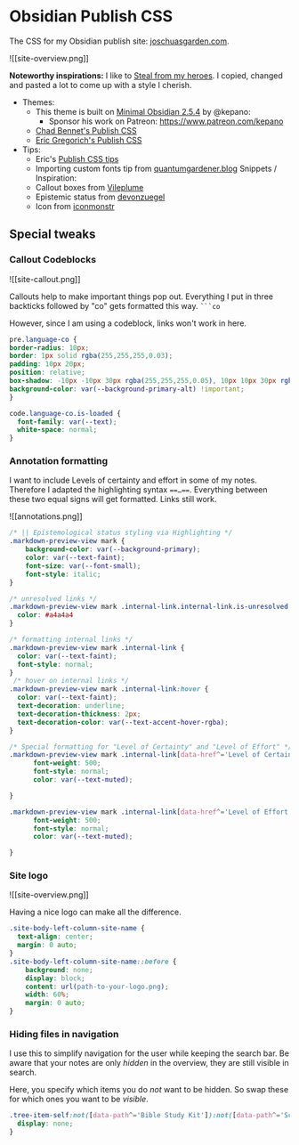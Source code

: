 # Obsidian Publish CSS

The CSS for my Obsidian publish site: [joschuasgarden.com](https://joschuasgarden.com/).

![[site-overview.png]]

**Noteworthy inspirations:**
I like to [Steal from my heroes](https://joschuasgarden.com/Steal+from+your+heroes). I copied, changed and pasted a lot to come up with a style I cherish.
* Themes:
    * This theme is built on [Minimal Obsidian 2.5.4](https://github.com/kepano/obsidian-minimal) by @kepano: 
        * Sponsor his work on Patreon: https://www.patreon.com/kepano
    * [Chad Bennet's Publish CSS](https://github.com/chad-bennett/obsidian-publish-css/blob/main/publish.css)
    * [Eric Gregorich's Publish CSS](https://github.com/ericgregorich/Obsidian-Publish-CSS/blob/main/publish.css) 
* Tips:
    * Eric's [Publish CSS tips](https://ericgregorich.com/obsidian-publish-css/)
    * Importing custom fonts tip from [quantumgardener.blog](https://quantumgardener.blog/garden/Changing+the+look+of+your+Obsidian+site+using+fonts+and+CSS)
Snippets / Inspiration:
    * Callout boxes from [Vileplume](https://github.com/hungsu/vileplume-obsidian)
    * Epistemic status from [devonzuegel](https://devonzuegel.com/post/epistemic-statuses-are-lazy-and-that-is-a-good-thing)
    * Icon from [iconmonstr](https://iconmonstr.com/)

## Special tweaks
### Callout Codeblocks
![[site-callout.png]]

Callouts help to make important things pop out.
Everything I put in three backticks followed by "co" gets formatted this way. ` ```co `

However, since I am using a codeblock, links won't work in here.


```css
pre.language-co {
border-radius: 10px;
border: 1px solid rgba(255,255,255,0.03);
padding: 10px 20px;
position: relative;
box-shadow: -10px -10px 30px rgba(255,255,255,0.05), 10px 10px 30px rgba(0,0,0,0.2);
background-color: var(--background-primary-alt) !important;
}

code.language-co.is-loaded {
  font-family: var(--text);
  white-space: normal;
}
```

### Annotation formatting
I want to include Levels of certainty and effort in some of my notes. Therefore I adapted the highlighting syntax `==…==`. Everything between these two equal signs will get formatted. Links still work.

![[annotations.png]]

```css
/* || Epistemological status styling via Highlighting */
.markdown-preview-view mark {
    background-color: var(--background-primary);
    color: var(--text-faint);
    font-size: var(--font-small);
    font-style: italic;
}

/* unresolved links */
.markdown-preview-view mark .internal-link.internal-link.is-unresolved {
  color: #a4a4a4
}

/* formatting internal links */
.markdown-preview-view mark .internal-link {
  color: var(--text-faint);
  font-style: normal;
}
 /* hover on internal links */
.markdown-preview-view mark .internal-link:hover {
  color: var(--text-faint);
  text-decoration: underline;
  text-decoration-thickness: 2px;
  text-decoration-color: var(--text-accent-hover-rgba);
}

/* Special formatting for "Level of Certainty" and "Level of Effort" */
.markdown-preview-view mark .internal-link[data-href^='Level of Certainty'] {
      font-weight: 500;
      font-style: normal;
      color: var(--text-muted);

}

.markdown-preview-view mark .internal-link[data-href^='Level of Effort'] {
      font-weight: 500;
      font-style: normal;
      color: var(--text-muted);

}
```

### Site logo
![[site-overview.png]]

Having a nice logo can make all the difference.

```css
.site-body-left-column-site-name {
  text-align: center;
  margin: 0 auto;
}
.site-body-left-column-site-name::before {
    background: none;
    display: block;
    content: url(path-to-your-logo.png);
    width: 60%;
    margin: 0 auto;
}
```


### Hiding files in navigation
I use this to simplify navigation for the user while keeping the search bar. Be aware that your notes are only *hidden* in the overview, they are still visible in search.

Here, you specify which items you do *not* want to be hidden. So swap these for which ones you want to be *visible*.

```css
.tree-item-self:not([data-path^='Bible Study Kit']):not([data-path^='Scripture (WEB)']):not([data-path^='+Welcome']):not([data-path^='Books MOC']):not([data-path^='Contact me']) {
  display: none;
}
```